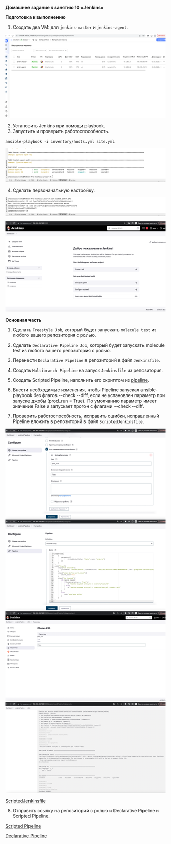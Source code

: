 **Домашнее задание к занятию 10 «Jenkins»**

**Подготовка к выполнению**

1. Создать два VM: для `jenkins-master` и `jenkins-agent`.

![img.png](images/img237.png)

2. Установить Jenkins при помощи playbook.
3. Запустить и проверить работоспособность.

`ansible-playbook -i inventory/hosts.yml site.yml`

![img.png](images/img238.png)

4. Сделать первоначальную настройку.

![img.png](images/img239.png)

![img.png](images/img240.png)

**Основная часть**

1. Сделать `Freestyle Job`, который будет запускать `molecule test` из любого вашего репозитория с ролью.
2. Сделать `Declarative Pipeline Job`, который будет запускать molecule test из любого вашего репозитория с ролью. 
3. Перенести `Declarative Pipeline` в репозиторий в файл `Jenkinsfile`. 
4. Создать `Multibranch Pipeline` на запуск `Jenkinsfile` из репозитория. 

5. Создать Scripted Pipeline, наполнить его скриптом из [pipeline](https://github.com/netology-code/mnt-homeworks/blob/MNT-video/09-ci-04-jenkins/pipeline/Jenkinsfile). 

6. Внести необходимые изменения, чтобы Pipeline запускал ansible-playbook без флагов --check --diff, если не установлен параметр при запуске джобы (prod_run = True). 
По умолчанию параметр имеет значение False и запускает прогон с флагами --check --diff.
7. Проверить работоспособность, исправить ошибки, исправленный Pipeline вложить в репозиторий в файл `ScriptedJenkinsfile`.

![img.png](images/img242.png)
![img.png](images/img241.png)
![img_1.png](images/img243.png)
![img.png](images/img244.png)

[ScriptedJenkinsfile](ScriptedJenkinsfile)

8. Отправить ссылку на репозиторий с ролью и Declarative Pipeline и Scripted Pipeline.

[Scripted Pipeline](https://github.com/ana17519/practise-ansible/tree/feature/jenkins)

[Declarative Pipeline](https://github.com/ana17519/practise-playbook/blob/feature/jenkins/Jenkinsfile)